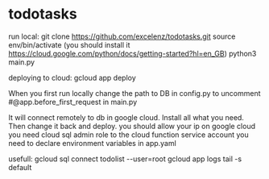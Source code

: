 # todotasks

run local:
  git clone https://github.com/excelenz/todotasks.git
  source env/bin/activate (you should install it https://cloud.google.com/python/docs/getting-started?hl=en_GB)
  python3 main.py

deploying to cloud:
  gcloud app deploy

When you first run locally change the path to DB in config.py to
uncomment #@app.before_first_request in main.py

It will connect remotely to db in google cloud. Install all what you need.
Then change it back and deploy.
you should allow your ip on google cloud
you need cloud sql admin role to the cloud function service account
you need to declare environment variables  in app.yaml


  usefull:
  gcloud sql connect todolist --user=root
  gcloud app logs tail -s default
